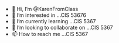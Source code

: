 - 👋 Hi, I’m @KarenFromClass
- 👀 I’m interested in ...CIS 53676
- 🌱 I’m currently learning ...CIS 5367 
- 💞️ I’m looking to collaborate on ...CIS 5367
- 📫 How to reach me ...CIS 5367

<!---
KarenFromClass/KarenFromClass is a ✨ special ✨ repository because its `README.md` (this file) appears on your GitHub profile.
You can click the Preview link to take a look at your changes.
--->
